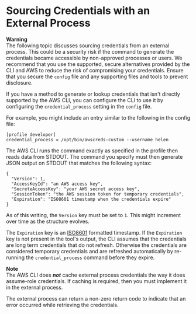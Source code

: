 # Sourcing Credentials with an External Process<a name="cli-configure-sourcing-external"></a>

**Warning**  
The following topic discusses sourcing credentials from an external process\. This could be a security risk if the command to generate the credentials became accessible by non\-approved processes or users\. We recommend that you use the supported, secure alternatives provided by the CLI and AWS to reduce the risk of compromising your credentials\. Ensure that you secure the `config` file and any supporting files and tools to prevent disclosure\.

If you have a method to generate or lookup credentials that isn't directly supported by the AWS CLI, you can configure the CLI to use it by configuring the `credential_process` setting in the `config` file\. 

For example, you might include an entry similar to the following in the config file:

```
[profile developer]
credential_process = /opt/bin/awscreds-custom --username helen
```

The AWS CLI runs the command exactly as specified in the profile then reads data from STDOUT\. The command you specify must then generate JSON output on STDOUT that matches the following syntax:

```
{
  "Version": 1,
  "AccessKeyId": "an AWS access key",
  "SecreteAccessKey": "your AWS secret access key",
  "SessionToken": "the AWS session token for temporary credentials", 
  "Expiration": "ISO8601 timestamp when the credentials expire"
}
```

As of this writing, the `Version` key must be set to `1`\. This might increment over time as the structure evolves\.

The `Expiration` key is an [ISO8601](https://wikipedia.org/wiki/ISO_8601) formatted timestamp\. If the `Expiration` key is not present in the tool's output, the CLI assumes that the credentials are long term credentials that do not refresh\. Otherwise the credentials are considered temporary credentials and are refreshed automatically by re\-running the `credential_process` command before they expire\.

**Note**  
The AWS CLI does ***not*** cache external process credentials the way it does assume\-role credentials\. If caching is required, then you must implement it in the external process\.

The external process can return a non\-zero return code to indicate that an error occurred while retrieving the credentials\.